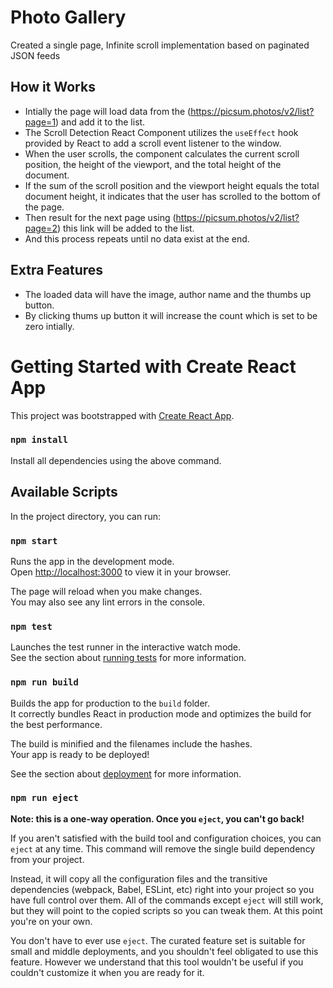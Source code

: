 # Photo Gallery

Created a single page, Infinite scroll implementation based on paginated JSON feeds

## How it Works
* Intially the page will load data from the (https://picsum.photos/v2/list?page=1) and add it to the list.
* The Scroll Detection React Component utilizes the `useEffect` hook provided by React to add a scroll event listener to the window. 
* When the user scrolls, the component calculates the current scroll position, the height of the viewport, and the total height of the document.
* If the sum of the scroll position and the viewport height equals the total document height, it indicates that the user has scrolled to the bottom of the page.
* Then result for the next page using (https://picsum.photos/v2/list?page=2) this link will be added to the list.
* And this process repeats until no data exist at the end.

## Extra Features
* The loaded data will have the image, author name and the thumbs up button.
* By clicking thums up button it will increase the count which is set to be zero intially.



# Getting Started with Create React App

This project was bootstrapped with [Create React App](https://github.com/facebook/create-react-app).
### `npm install`
Install all dependencies using the above command.

## Available Scripts

In the project directory, you can run:

### `npm start`

Runs the app in the development mode.\
Open [http://localhost:3000](http://localhost:3000) to view it in your browser.

The page will reload when you make changes.\
You may also see any lint errors in the console.

### `npm test`

Launches the test runner in the interactive watch mode.\
See the section about [running tests](https://facebook.github.io/create-react-app/docs/running-tests) for more information.

### `npm run build`

Builds the app for production to the `build` folder.\
It correctly bundles React in production mode and optimizes the build for the best performance.

The build is minified and the filenames include the hashes.\
Your app is ready to be deployed!

See the section about [deployment](https://facebook.github.io/create-react-app/docs/deployment) for more information.

### `npm run eject`

**Note: this is a one-way operation. Once you `eject`, you can't go back!**

If you aren't satisfied with the build tool and configuration choices, you can `eject` at any time. This command will remove the single build dependency from your project.

Instead, it will copy all the configuration files and the transitive dependencies (webpack, Babel, ESLint, etc) right into your project so you have full control over them. All of the commands except `eject` will still work, but they will point to the copied scripts so you can tweak them. At this point you're on your own.

You don't have to ever use `eject`. The curated feature set is suitable for small and middle deployments, and you shouldn't feel obligated to use this feature. However we understand that this tool wouldn't be useful if you couldn't customize it when you are ready for it.

